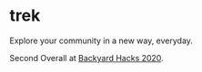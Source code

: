 # trek
Explore your community in a new way, everyday.

Second Overall at [Backyard Hacks 2020](https://devpost.com/software/trek-birk0z).
